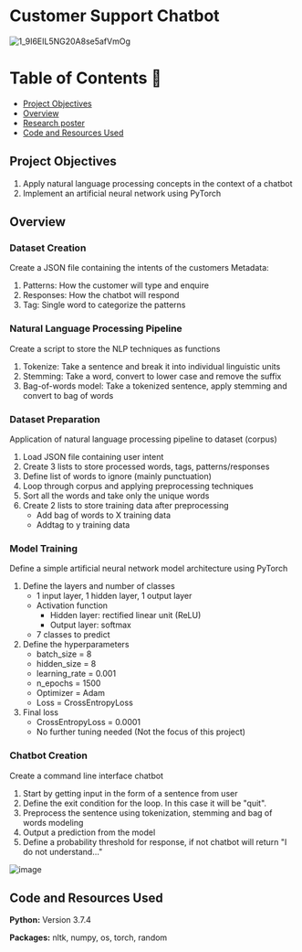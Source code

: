 # Customer Support Chatbot

![1_9I6EIL5NG20A8se5afVmOg](https://user-images.githubusercontent.com/45563371/92311742-7a378280-efec-11ea-9932-63d0b70495c9.gif)

Table of Contents :bookmark_tabs:
=================
- [Project Objectives](#scope-of-project)
- [Overview](#abstract-of-research-paper)
- [Research poster](#research-poster)
- [Code and Resources Used](#code-and-resources-used)

## Project Objectives
1) Apply natural language processing concepts in the context of a chatbot
2) Implement an artificial neural network using PyTorch

## Overview
### Dataset Creation
Create a JSON file containing the intents of the customers
Metadata:
1) Patterns: How the customer will type and enquire
2) Responses: How the chatbot will respond
3) Tag: Single word to categorize the patterns

### Natural Language Processing Pipeline
Create a script to store the NLP techniques as functions
1) Tokenize: Take a sentence and break it into individual linguistic units
2) Stemming: Take a word, convert to lower case and remove the suffix
3) Bag-of-words model: Take a tokenized sentence, apply stemming and convert to bag of words

### Dataset Preparation
Application of natural language processing pipeline to dataset (corpus)
1) Load JSON file containing user intent
2) Create 3 lists to store processed words, tags, patterns/responses
3) Define list of words to ignore (mainly punctuation)
4) Loop through corpus and applying preprocessing techniques
5) Sort all the words and take only the unique words
6) Create 2 lists to store training data after preprocessing
    - Add bag of words to X training data 
    - Addtag to y training data
  
### Model Training
Define a simple artificial neural network model architecture using PyTorch
1) Define the layers and number of classes
    - 1 input layer, 1 hidden layer, 1 output layer
    - Activation function
        - Hidden layer: rectified linear unit (ReLU)
        - Output layer: softmax
    - 7 classes to predict
2) Define the hyperparameters
    - batch_size = 8
    - hidden_size = 8
    - learning_rate = 0.001
    - n_epochs = 1500
    - Optimizer = Adam
    - Loss = CrossEntropyLoss
3) Final loss
    - CrossEntropyLoss = 0.0001
    - No further tuning needed (Not the focus of this project)
    
### Chatbot Creation
Create a command line interface chatbot
1) Start by getting input in the form of a sentence from user
2) Define the exit condition for the loop. In this case it will be "quit".
3) Preprocess the sentence using tokenization, stemming and bag of words modeling
4) Output a prediction from the model
5) Define a probability threshold for response, if not chatbot will return "I do not understand..."

![image](https://user-images.githubusercontent.com/45563371/92312702-d2bf4d80-eff5-11ea-9b0c-b097637a05b2.png)

## Code and Resources Used
**Python:** Version 3.7.4

**Packages:** nltk, numpy, os, torch, random
